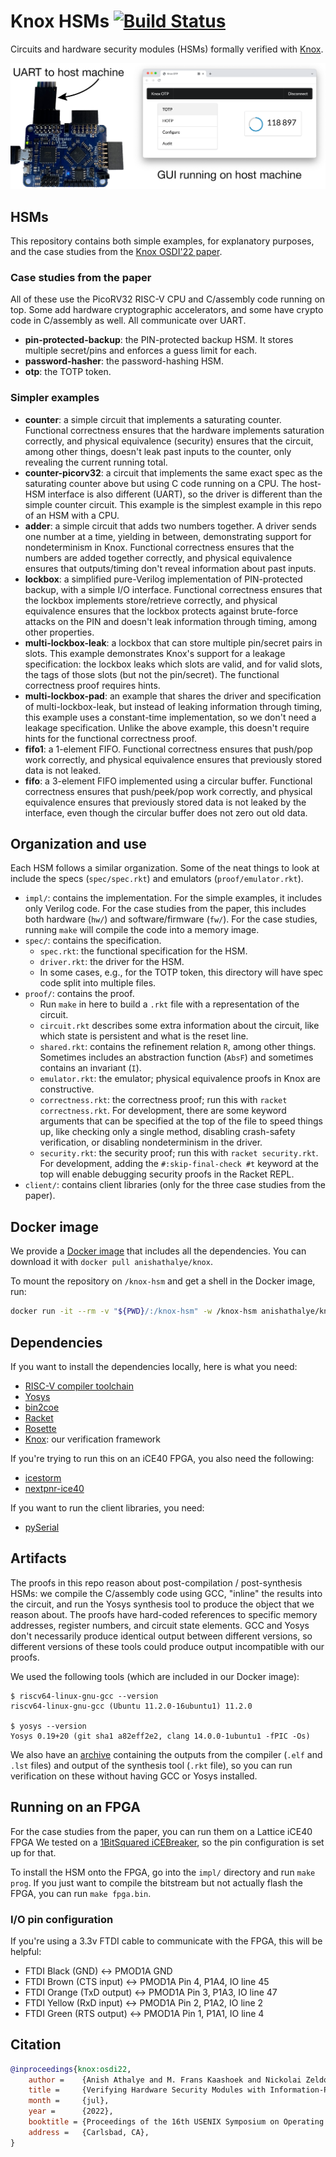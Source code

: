 # Knox HSMs [![Build Status](https://github.com/anishathalye/knox-hsm/workflows/CI/badge.svg)](https://github.com/anishathalye/knox-hsm/actions?query=workflow%3ACI)

Circuits and hardware security modules (HSMs) formally verified with [Knox].

![TOTP token demo, running on iCEBreaker FPGA](https://raw.githubusercontent.com/anishathalye/assets/master/knox-hsm/demo.png)

## HSMs

This repository contains both simple examples, for explanatory purposes, and
the case studies from the [Knox OSDI'22 paper][paper].

### Case studies from the paper

All of these use the PicoRV32 RISC-V CPU and C/assembly code running on top.
Some add hardware cryptographic accelerators, and some have crypto code in
C/assembly as well. All communicate over UART.

- **pin-protected-backup**: the PIN-protected backup HSM. It stores multiple
  secret/pins and enforces a guess limit for each.
- **password-hasher**: the password-hashing HSM.
- **otp**: the TOTP token.

### Simpler examples

- **counter**: a simple circuit that implements a saturating counter.
  Functional correctness ensures that the hardware implements saturation
  correctly, and physical equivalence (security) ensures that the circuit,
  among other things, doesn't leak past inputs to the counter, only revealing
  the current running total.
- **counter-picorv32**: a circuit that implements the same exact spec as the
  saturating counter above but using C code running on a CPU. The host-HSM
  interface is also different (UART), so the driver is different than the
  simple counter circuit. This example is the simplest example in this repo of
  an HSM with a CPU.
- **adder**: a simple circuit that adds two numbers together. A driver sends
  one number at a time, yielding in between, demonstrating support for
  nondeterminism in Knox. Functional correctness ensures that the numbers are
  added together correctly, and physical equivalence ensures that
  outputs/timing don't reveal information about past inputs.
- **lockbox**: a simplified pure-Verilog implementation of PIN-protected
  backup, with a simple I/O interface. Functional correctness ensures that the
  lockbox implements store/retrieve correctly, and physical equivalence ensures
  that the lockbox protects against brute-force attacks on the PIN and doesn't
  leak information through timing, among other properties.
- **multi-lockbox-leak**: a lockbox that can store multiple pin/secret pairs in
  slots. This example demonstrates Knox's support for a leakage specification:
  the lockbox leaks which slots are valid, and for valid slots, the tags of
  those slots (but not the pin/secret). The functional correctness proof
  requires hints.
- **multi-lockbox-pad**: an example that shares the driver and specification of
  multi-lockbox-leak, but instead of leaking information through timing, this
  example uses a constant-time implementation, so we don't need a leakage
  specification. Unlike the above example, this doesn't require hints for the
  functional correctness proof.
- **fifo1**: a 1-element FIFO. Functional correctness ensures that push/pop
  work correctly, and physical equivalence ensures that previously stored data
  is not leaked.
- **fifo**: a 3-element FIFO implemented using a circular buffer. Functional
  correctness ensures that push/peek/pop work correctly, and physical
  equivalence ensures that previously stored data is not leaked by the
  interface, even though the circular buffer does not zero out old data.

## Organization and use

Each HSM follows a similar organization. Some of the neat things to look at
include the specs (`spec/spec.rkt`) and emulators (`proof/emulator.rkt`).

- `impl/`: contains the implementation. For the simple examples, it includes
  only Verilog code. For the case studies from the paper, this includes both
  hardware (`hw/`) and software/firmware (`fw/`). For the case studies, running
  `make` will compile the code into a memory image.
- `spec/`: contains the specification.
    - `spec.rkt`: the functional specification for the HSM.
    - `driver.rkt`: the driver for the HSM.
    - In some cases, e.g., for the TOTP token, this directory will have spec
      code split into multiple files.
- `proof/`: contains the proof.
    - Run `make` in here to build a `.rkt` file with a representation of the
      circuit.
    - `circuit.rkt` describes some extra information about the circuit, like
      which state is persistent and what is the reset line.
    - `shared.rkt`: contains the refinement relation `R`, among other things.
      Sometimes includes an abstraction function (`AbsF`) and sometimes
      contains an invariant (`I`).
    - `emulator.rkt`: the emulator; physical equivalence proofs in Knox are
      constructive.
    - `correctness.rkt`: the correctness proof; run this with
      `racket correctness.rkt`. For development, there are some keyword
      arguments that can be specified at the top of the file to speed things
      up, like checking only a single method, disabling crash-safety
      verification, or disabling nondeterminism in the driver.
    - `security.rkt`: the security proof; run this with `racket security.rkt`.
      For development, adding the `#:skip-final-check #t` keyword at the top
      will enable debugging security proofs in the Racket REPL.
- `client/`: contains client libraries (only for the three case studies from
  the paper).

## Docker image

We provide a [Docker image] that includes all the dependencies. You can
download it with `docker pull anishathalye/knox`.

To mount the repository on `/knox-hsm` and get a shell in the Docker image,
run:

```bash
docker run -it --rm -v "${PWD}/:/knox-hsm" -w /knox-hsm anishathalye/knox
```

## Dependencies

If you want to install the dependencies locally, here is what you need:

- [RISC-V compiler toolchain]
- [Yosys]
- [bin2coe]
- [Racket]
- [Rosette]
- [Knox]: our verification framework

If you're trying to run this on an iCE40 FPGA, you also need the following:

- [icestorm]
- [nextpnr-ice40]

If you want to run the client libraries, you need:

- [pySerial]

## Artifacts

The proofs in this repo reason about post-compilation / post-synthesis HSMs: we
compile the C/assembly code using GCC, "inline" the results into the circuit,
and run the Yosys synthesis tool to produce the object that we reason about.
The proofs have hard-coded references to specific memory addresses, register
numbers, and circuit state elements. GCC and Yosys don't necessarily produce
identical output between different versions, so different versions of these
tools could produce output incompatible with our proofs.

We used the following tools (which are included in our Docker image):

```console
$ riscv64-linux-gnu-gcc --version
riscv64-linux-gnu-gcc (Ubuntu 11.2.0-16ubuntu1) 11.2.0

$ yosys --version
Yosys 0.19+20 (git sha1 a82eff2e2, clang 14.0.0-1ubuntu1 -fPIC -Os)
```

We also have an [archive][knox-hsm-artifacts] containing the outputs from the
compiler (`.elf` and `.lst` files) and output of the synthesis tool (`.rkt`
file), so you can run verification on these without having GCC or Yosys
installed.

## Running on an FPGA

For the case studies from the paper, you can run them on a Lattice iCE40 FPGA
We tested on a [1BitSquared iCEBreaker][iCEBreaker], so the pin configuration
is set up for that.

To install the HSM onto the FPGA, go into the `impl/` directory and run `make
prog`. If you just want to compile the bitstream but not actually flash the
FPGA, you can run `make fpga.bin`.

### I/O pin configuration

If you're using a 3.3v FTDI cable to communicate with the FPGA, this will be
helpful:

- FTDI Black (GND) <-> PMOD1A GND
- FTDI Brown (CTS input) <-> PMOD1A Pin 4, P1A4, IO line 45
- FTDI Orange (TxD output) <-> PMOD1A Pin 3, P1A3, IO line 47
- FTDI Yellow (RxD input) <-> PMOD1A Pin 2, P1A2, IO line 2
- FTDI Green (RTS output) <-> PMOD1A Pin 1, P1A1, IO line 4

## Citation

```bibtex
@inproceedings{knox:osdi22,
    author =    {Anish Athalye and M. Frans Kaashoek and Nickolai Zeldovich},
    title =     {Verifying Hardware Security Modules with Information-Preserving Refinement},
    month =     {jul},
    year =      {2022},
    booktitle = {Proceedings of the 16th USENIX Symposium on Operating Systems Design and Implementation~(OSDI)},
    address =   {Carlsbad, CA},
}
```

[Knox]: https://github.com/anishathalye/knox
[paper]: https://pdos.csail.mit.edu/papers/knox:osdi22.pdf
[RISC-V compiler toolchain]: https://github.com/riscv/riscv-gnu-toolchain
[Yosys]: https://github.com/YosysHQ/yosys
[Racket]: https://racket-lang.org/
[Rosette]: https://github.com/emina/rosette
[bin2coe]: https://github.com/anishathalye/bin2coe
[icestorm]: https://github.com/YosysHQ/icestorm
[nextpnr-ice40]: https://github.com/YosysHQ/nextpnr
[iCEBreaker]: https://1bitsquared.com/products/icebreaker
[Docker image]: https://hub.docker.com/repository/docker/anishathalye/knox
[knox-hsm-artifacts]: https://github.com/anishathalye/knox-hsm/releases/download/v1.0.1/knox-hsm-artifacts.tar.gz
[pySerial]: https://github.com/pyserial/pyserial
